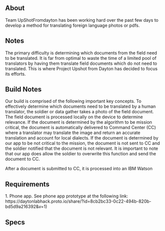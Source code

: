 <h2>About</h2>
Team UpShotFromdayton has been working hard over the past few days to develop a method for translating foreign language photos or pdfs.
<h2>Notes</h2>
The primary difficulty is determining which documents from the field need to be translated. It is far from optimal to waste the time of a limited pool of translators by having them translate field documents which do not need to translated. This is where Project Upshot from Dayton has decided to focus its efforts.
<h2>Build Notes</h2>
Our build is comprised of the following important key concepts. To effectively determine which documents need to be translated by a human translator, the soldier or data gather takes a photo of the field document. The field document is processed locally on the device to determine relevance. If the document is determined by the algorithm to be mission critical, the document is  automatically delivered to Command Center (CC) where a translator may translate the image and return an accurate translation and account for local dialects. If the document is determined by our app to be not critical to the mission, the document is not sent to CC and the soldier notified that the document is not relevant. It is important to note that our app does allow the soldier to overwrite this function and send the document to CC.

After a document is submitted to CC, it is processed into an IBM Watson 
<h2>Requirements</h2>
1. Phone app. See phone app prototype at the following link: https://daytonlabhack.proto.io/share/?id=8cb2bc33-0c22-494b-820b-bd5d9a216392&v=1)
<h2>Specs</h2>
